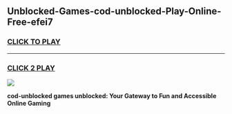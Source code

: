 
## Unblocked-Games-cod-unblocked-Play-Online-Free-efei7
<h3>
<a href="https://premium76.site?title=cod-unblocked&ref=26A">CLICK TO PLAY</a></h3>
<hr>

<h3>
<a href="https://premium76.site?title=cod-unblocked&ref=26A">CLICK 2 PLAY</a>
  
</h3>

<a href="https://premium76.site?title=cod-unblocked&ref=26A"><img src="https://clearcache.store/games.png"></a>


**cod-unblocked games unblocked: Your Gateway to Fun and Accessible Online Gaming**
